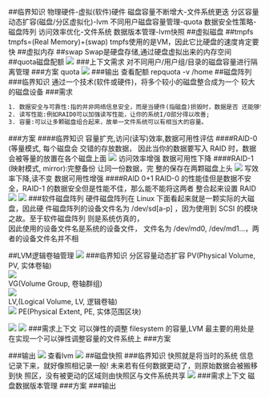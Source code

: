##临界知识
物理硬件-虚拟(软件)硬件
磁盘容量不断增大-文件系统更迭
分区容量动态扩容(磁盘/分区虚拟化)-lvm
不同用户磁盘容量管理-quota
数据安全性策略-磁盘阵列
访问效率优化-文件系统
数据版本管理-lvm快照
##虚拟磁盘
##tmpfs
tmpfs=(Real Memory)+(swap)
tmpfs使用的是VM，因此它比硬盘的速度肯定要快
##虚拟内存
##swap
Swap是硬盘存储,通过硬盘虚拟出来的内存空间
##quota磁盘配额
![](.z_操作系统_虚拟磁盘_虚拟内存_swap_tmpfs_LVM_RAID_Quota_images/6c9855e2.png)
###上下文需求
对不同用户/用户组/目录的磁盘容量进行隔离管理
###方案
quota
![](.z_操作系统_虚拟磁盘_虚拟内存_swap_tmpfs_LVM_RAID_Quota_images/215d61cf.png)
###输出
查看配额
repquota -v /home
##磁盘阵列
###临界知识
通过一个技术(软件或硬件)，将多个较小的磁盘整合成为一个 较大的磁盘设备
###需求
```asp
1. 数据安全与可靠性:指的并非网络信息安全，而是当硬件(指磁盘)损毁时，数据是否 还能够安全的救援或使用之意;
2. 读写性能:例如RAID0可以加强读写性能，让你的系统I/O部分得以改善; 
3. 容量:可以让多颗磁盘组合起来，故单一文件系统可以有相当大的容量。
```
###方案
####临界知识
容量扩充,访问(读写)效率,数据可用性评估
####RAID-0 (等量模式,
每个磁盘会 交错的存放数据， 因此当你的数据要写入 RAID 时，数据会被等量的放置在各个磁盘上面
![](.z_操作系统_虚拟磁盘_虚拟内存_swap_tmpfs_LVM_RAID_Quota_images/ac7ff098.png)
访问效率增强
数据可用性下降
####RAID-1 (映射模式, mirror):完整备份
让同一份数据，完 整的保存在两颗磁盘上头
![](.z_操作系统_虚拟磁盘_虚拟内存_swap_tmpfs_LVM_RAID_Quota_images/6f01c413.png)
写效率下降,读不变
数据可用性增强
####RAID 0+1
RAID-0 的性能佳但是数据不安全，RAID-1 的数据安全但是性能不佳，那么能不能将这两者 整合起来设置 RAID 
![](.z_操作系统_虚拟磁盘_虚拟内存_swap_tmpfs_LVM_RAID_Quota_images/a99dc994.png)
![](.z_操作系统_虚拟磁盘_虚拟内存_swap_tmpfs_LVM_RAID_Quota_images/7bab1989.png)
###软件磁盘阵列
硬件磁盘阵列在 Linux 下面看起来就是一颗实际的大磁盘，因此硬 件磁盘阵列的设备文件名为 /dev/sd[a-p] ，因为使用到 SCSI 的模块之故。至于软件磁盘阵列 则是系统仿真的，  
因此使用的设备文件名是系统的设备文件， 文件名为 /dev/md0, /dev/md1...，两者的设备文件名并不相

##LVM逻辑卷轴管理
![](.z_操作系统_虚拟磁盘_虚拟内存_swap_tmpfs_LVM_RAID_Quota_images/10e016ec.png)
###临界知识
分区容量动态扩容
PV(Physical Volume, PV, 实体卷轴)    
![](.z_操作系统_虚拟磁盘_虚拟内存_swap_tmpfs_LVM_RAID_Quota_images/73dca471.png)  
VG(Volume Group,  卷轴群组)  
![](.z_操作系统_虚拟磁盘_虚拟内存_swap_tmpfs_LVM_RAID_Quota_images/17eeb198.png)  
LV,(Logical Volume, LV, 逻辑卷轴)  
![](.z_操作系统_虚拟磁盘_虚拟内存_swap_tmpfs_LVM_RAID_Quota_images/94584344.png)
PE(Physical Extent, PE, 实体范围区块)

![](.z_操作系统_虚拟磁盘_虚拟内存_swap_tmpfs_LVM_RAID_Quota_images/850964e4.png)
![](.z_操作系统_虚拟磁盘_虚拟内存_swap_tmpfs_LVM_RAID_Quota_images/b45d0b5e.png)
###需求上下文
可以弹性的调整 filesystem 的容量,LVM 最主要的用处是在实现一个可以弹性调整容量的文件系统上
###方案

###输出
![](.z_操作系统_虚拟磁盘_虚拟内存_swap_tmpfs_LVM_RAID_Quota_images/39d5362f.png)
查看lvm
![](.z_操作系统_虚拟磁盘_虚拟内存_swap_tmpfs_LVM_RAID_Quota_images/0ad939bb.png)
##磁盘快照
###临界知识
快照就是将当时的系统 信息记录下来，就好像照相记录一般! 未来若有任何数据更动了，则原始数据会被搬移到快 照区，没有被更动的区域则由快照区与文件系统共享
![](.z_操作系统_虚拟磁盘_虚拟内存_swap_tmpfs_LVM_RAID_Quota_images/941aa350.png)
###需求上下文
磁盘数据版本管理
###方案
###输出
